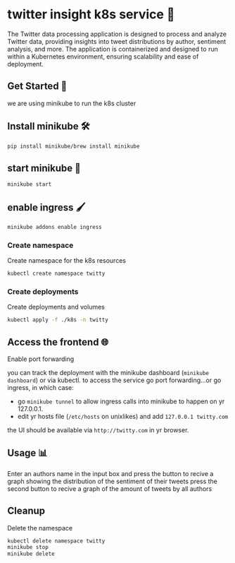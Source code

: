 
# twitter insight k8s service 📝  
The Twitter data processing application is designed to process and analyze Twitter data, providing insights into tweet distributions by author, sentiment analysis, and more. The application is containerized and designed to run within a Kubernetes environment, ensuring scalability and ease of deployment.

## Get Started 🚀  
we are using minikube to run the k8s cluster

## Install minikube 🛠️
```sh
pip install minikube/brew install minikube
```

## start minikube 🌟
```sh
minikube start
```

## enable ingress 🖌️
```sh
minikube addons enable ingress
```

### Create namespace

Create namespace for the k8s resources

```sh
kubectl create namespace twitty
```

### Create deployments

Create deployments and volumes

```sh
kubectl apply -f ./k8s -n twitty
```

## Access the frontend 🌐

Enable port forwarding

you can track the deployment with the minikube dashboard (`minikube dashboard`) or via kubectl.
to access the service go port forwarding...or go ingress, in which case:
- go `minikube tunnel` to allow ingress calls into minikube to happen on yr 127.0.0.1.
- edit yr hosts file (`/etc/hosts` on unixlikes) and add `127.0.0.1 twitty.com`

the UI should be available via `http://twitty.com` in yr browser.

## Usage 📊
Enter an authors name in the input box and press the button to recive a graph showing the distribution of the sentiment of their tweets
press the second button to recive a graph of the amount of tweets by all authors

## Cleanup

Delete the namespace

```sh
kubectl delete namespace twitty
minikube stop
minikube delete
```

